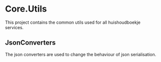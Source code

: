 # Core.Utils
This project contains the common utils used for all huishoudboekje services.


## JsonConverters
The json converters are used to change the behaviour of json serialisation.
